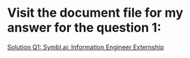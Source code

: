 # Visit the document file for my answer for the question 1:

[Solution Q1: Symbl.ai: Information Engineer Externship](https://docs.google.com/document/d/1jINwH6oav13lftqsWonqC8mTUGdY_WFyXnjThFD1Djc/edit?usp=sharing)
